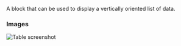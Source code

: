 A block that can be used to display a vertically oriented list of data.

### Images

![Table screenshot](https://gitlab.com/appsemble/appsemble/-/raw/0.35.11-test.4/config/assets/list.png)
